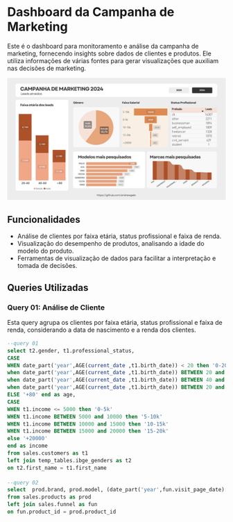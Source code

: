 # Dashboard da Campanha de Marketing

Este é o dashboard para monitoramento e análise da campanha de marketing, fornecendo insights sobre dados de clientes e produtos. Ele utiliza informações de várias fontes para gerar visualizações que auxiliam nas decisões de marketing.

![Imagem do Dashboard](https://github.com/andrewgabr/Campanha_Marketing-Dashboard/blob/master/imgs/Screenshot%202025-03-30%20215249.png?raw=true)

## Funcionalidades

- Análise de clientes por faixa etária, status profissional e faixa de renda.
- Visualização do desempenho de produtos, analisando a idade do modelo do produto.
- Ferramentas de visualização de dados para facilitar a interpretação e tomada de decisões.

## Queries Utilizadas

### Query 01: Análise de Cliente

Esta query agrupa os clientes por faixa etária, status profissional e faixa de renda, considerando a data de nascimento e a renda dos clientes.

```sql
--query 01
select t2.gender, t1.professional_status, 
CASE 
WHEN date_part('year',AGE(current_date ,t1.birth_date)) < 20 then '0-20' 
when date_part('year',AGE(current_date ,t1.birth_date)) BETWEEN 20 and 40 then '20-40' 
when date_part('year',AGE(current_date ,t1.birth_date)) BETWEEN 40 and 60 then '40-60' 
when date_part('year',AGE(current_date ,t1.birth_date)) BETWEEN 20 and 40 then '60-80' 
ELSE '+80' end as age,
CASE 
WHEN t1.income <= 5000 then '0-5k'
WHEN t1.income BETWEEN 5000 and 10000 then '5-10k'
WHEN t1.income BETWEEN 10000 and 15000 then '10-15k'
WHEN t1.income BETWEEN 15000 and 20000 then '15-20k'
else '+20000'
end as income
from sales.customers as t1
left join temp_tables.ibge_genders as t2
on t2.first_name = t1.first_name

--query 02
select  prod.brand, prod.model, (date_part('year',fun.visit_page_date)::int - prod.model_year::int) as idade_do_modelo
from sales.products as prod
left join sales.funnel as fun
on fun.product_id = prod.product_id

